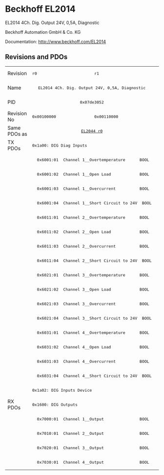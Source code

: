 # Beckhoff EL2014

EL2014 4Ch. Dig. Output 24V, 0,5A, Diagnostic

Beckhoff Automation GmbH & Co. KG

Documentation: <a href="http://www.beckhoff.com/EL2014">http://www.beckhoff.com/EL2014</a>

## Revisions and PDOs
<table>
<tr >
<td class="first">Revision</td>
<td ><pre>r0</pre></td>
<td ><pre>r1</pre></td>
</tr>
<tr >
<td class="first">Name</td>
<td  colspan=2 align="center"><pre>EL2014 4Ch. Dig. Output 24V, 0,5A, Diagnostic</pre></td>
</tr>
<tr >
<td class="first">PID</td>
<td  colspan=2 align="center"><pre>0x07de3052</pre></td>
</tr>
<tr >
<td class="first">Revision No</td>
<td ><pre>0x00100000</pre></td>
<td ><pre>0x00110000</pre></td>
</tr>
<tr >
<td class="first">Same PDOs as</td>
<td  colspan=2 align="center"><pre><a href="EL2044">EL2044 r0</a></pre></td>
</tr>
<tr class="txpdo pdosection">
<td class="first" rowspan=18 valign=top>TX PDOs</td>
<td colspan=2 align="left"><pre>0x1a00: DIG Diag Inputs</pre></td>
<td></td>
</tr>
<tr class="txpdo">
<td class="first" colspan=2 align="left"><pre>  0x6001:01  Channel 1__Overtemperature      BOOL</pre></td>
</tr>
<tr class="txpdo">
<td class="first" colspan=2 align="left"><pre>  0x6001:02  Channel 1__Open Load            BOOL</pre></td>
</tr>
<tr class="txpdo">
<td class="first" colspan=2 align="left"><pre>  0x6001:03  Channel 1__Overcurrent          BOOL</pre></td>
</tr>
<tr class="txpdo">
<td class="first" colspan=2 align="left"><pre>  0x6001:04  Channel 1__Short Circuit to 24V  BOOL</pre></td>
</tr>
<tr class="txpdo">
<td class="first" colspan=2 align="left"><pre>  0x6011:01  Channel 2__Overtemperature      BOOL</pre></td>
</tr>
<tr class="txpdo">
<td class="first" colspan=2 align="left"><pre>  0x6011:02  Channel 2__Open Load            BOOL</pre></td>
</tr>
<tr class="txpdo">
<td class="first" colspan=2 align="left"><pre>  0x6011:03  Channel 2__Overcurrent          BOOL</pre></td>
</tr>
<tr class="txpdo">
<td class="first" colspan=2 align="left"><pre>  0x6011:04  Channel 2__Short Circuit to 24V  BOOL</pre></td>
</tr>
<tr class="txpdo">
<td class="first" colspan=2 align="left"><pre>  0x6021:01  Channel 3__Overtemperature      BOOL</pre></td>
</tr>
<tr class="txpdo">
<td class="first" colspan=2 align="left"><pre>  0x6021:02  Channel 3__Open Load            BOOL</pre></td>
</tr>
<tr class="txpdo">
<td class="first" colspan=2 align="left"><pre>  0x6021:03  Channel 3__Overcurrent          BOOL</pre></td>
</tr>
<tr class="txpdo">
<td class="first" colspan=2 align="left"><pre>  0x6021:04  Channel 3__Short Circuit to 24V  BOOL</pre></td>
</tr>
<tr class="txpdo">
<td class="first" colspan=2 align="left"><pre>  0x6031:01  Channel 4__Overtemperature      BOOL</pre></td>
</tr>
<tr class="txpdo">
<td class="first" colspan=2 align="left"><pre>  0x6031:02  Channel 4__Open Load            BOOL</pre></td>
</tr>
<tr class="txpdo">
<td class="first" colspan=2 align="left"><pre>  0x6031:03  Channel 4__Overcurrent          BOOL</pre></td>
</tr>
<tr class="txpdo">
<td class="first" colspan=2 align="left"><pre>  0x6031:04  Channel 4__Short Circuit to 24V  BOOL</pre></td>
</tr>
<tr class="txpdo pdosection">
<td class="first" colspan=2 align="left"><pre>0x1a02: DIG Inputs Device</pre></td>
</tr>
<tr class="rxpdo pdosection">
<td class="first" rowspan=5 valign=top>RX PDOs</td>
<td colspan=2 align="left"><pre>0x1600: DIG Outputs</pre></td>
<td></td>
</tr>
<tr class="rxpdo">
<td class="first" colspan=2 align="left"><pre>  0x7000:01  Channel 1__Output               BOOL</pre></td>
</tr>
<tr class="rxpdo">
<td class="first" colspan=2 align="left"><pre>  0x7010:01  Channel 2__Output               BOOL</pre></td>
</tr>
<tr class="rxpdo">
<td class="first" colspan=2 align="left"><pre>  0x7020:01  Channel 3__Output               BOOL</pre></td>
</tr>
<tr class="rxpdo">
<td class="first" colspan=2 align="left"><pre>  0x7030:01  Channel 4__Output               BOOL</pre></td>
</tr>
</table>
